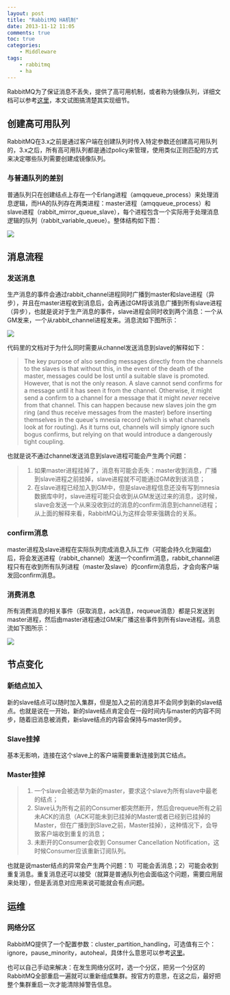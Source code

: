 ```yaml
---
layout: post
title: "RabbitMQ HA机制"
date: 2013-11-12 11:05
comments: true
toc: true
categories: 
    - Middleware
tags:
    - rabbitmq
    - ha
---
```


RabbitMQ为了保证消息不丢失，提供了高可用机制，或者称为镜像队列，详细文档可以参考[这里](http://www.rabbitmq.com/ha.html)，本文试图搞清楚其实现细节。

<!--more-->

## 创建高可用队列

RabbitMQ在3.x之前是通过客户端在创建队列时传入特定参数还创建高可用队列的，3.x之后，所有高可用队列都是通过policy来管理，使用类似正则匹配的方式来决定哪些队列需要创建成镜像队列。

### 与普通队列的差别

普通队列只在创建结点上存在一个Erlang进程（amqqueue_process）来处理消息逻辑，而HA的队列存在两类进程：master进程（amqqueue_process）和slave进程（rabbit_mirror_queue_slave），每个进程包含一个实际用于处理消息逻辑的队列（rabbit_variable_queue）。整体结构如下图：

<img src="{{ root_url }}/images/rabbit_ha.png" />

## 消息流程

### 发送消息

生产消息的事件会通过rabbit_channel进程同时广播到master和slave进程（异步），并且在master进程收到消息后，会再通过GM将该消息广播到所有slave进程（异步），也就是说对于生产消息的事件，slave进程会同时收到两个消息：一个从GM发来，一个从rabbit_channel进程发来。消息流如下图所示：

<img src="{{ root_url }}/images/rabbit_ha_publish.png" />

代码里的文档对于为什么同时需要从channel发送消息到slave的解释如下：

> The key purpose of also sending messages directly from the channels
> to the slaves is that without this, in the event of the death of
> the master, messages could be lost until a suitable slave is
> promoted. However, that is not the only reason. A slave cannot send
> confirms for a message until it has seen it from the
> channel. Otherwise, it might send a confirm to a channel for a
> message that it might *never* receive from that channel. This can
> happen because new slaves join the gm ring (and thus receive
> messages from the master) before inserting themselves in the
> queue's mnesia record (which is what channels look at for routing).
> As it turns out, channels will simply ignore such bogus confirms,
> but relying on that would introduce a dangerously tight coupling.

也就是说不通过channel发送消息到slave进程可能会产生两个问题：
> 1. 如果master进程挂掉了，消息有可能会丢失：master收到消息，广播到slave进程之前挂掉，slave进程就不可能通过GM收到该消息；
> 2. 在slave进程已经加入到GM中，但是slave进程信息还没有写到mnesia数据库中时，slave进程可能只会收到从GM发送过来的消息，这时候，slave会发送一个从来没收到过的消息的confirm消息到channel进程；从上面的解释来看，RabbitMQ认为这样会带来强耦合的关系。

### confirm消息

master进程及slave进程在实际队列完成消息入队工作（可能会持久化到磁盘）后，将会发送进程（rabbit_channel）发送一个confirm消息，rabbit_channel进程只有在收到所有队列进程（master及slave）的confirm消息后，才会向客户端发回confirm消息。

### 消费消息

所有消费消息的相关事件（获取消息，ack消息，requeue消息）都是只发送到master进程，然后由master进程通过GM来广播这些事件到所有slave进程。消息流如下图所示：

<img src="{{ root_url }}/images/rabbit_ha_consume.png" />

## 节点变化

### 新结点加入

新的slave结点可以随时加入集群，但是加入之前的消息并不会同步到新的slave结点。也就是说在一开始，新的slave结点肯定会在一段时间内与master的内容不同步，随着旧消息被消费，新slave结点的内容会保持与master同步。

### Slave挂掉

基本无影响，连接在这个slave上的客户端需要重新连接到其它结点。

### Master挂掉

> 1. 一个slave会被选举为新的master，要求这个slave为所有slave中最老的结点；
> 2. Slave认为所有之前的Consumer都突然断开，然后会requeue所有之前未ACK的消息（ACK可能未到已挂掉的Master或者已经到已挂掉的Master，但在广播到到Slave之前，Master挂掉），这种情况下，会导致客户端收到重复的消息；
> 3. 未断开的Consumer会收到 Consumer Cancellation Notification，这时候Consumer应该重新订阅队列。

也就是说master结点的异常会产生两个问题：1）可能会丢消息；2）可能会收到重复消息。重复消息还可以接受（就算是普通队列也会面临这个问题，需要应用层来处理），但是丢消息对应用来说可能就会有点问题。

## 运维

### 网络分区

RabbitMQ提供了一个配置参数：cluster_partition_handling，可选值有三个：ignore，pause_minority，autoheal，具体什么意思可以参考[这里](http://www.rabbitmq.com/partitions.html)。

也可以自己手动来解决：在发生网络分区时，选一个分区，把另一个分区的RabbitMQ全部重启一遍就可以重新组成集群。按官方的意思，在这之后，最好把整个集群重启一次才能清除掉警告信息。